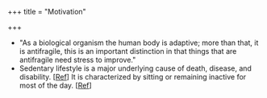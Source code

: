 +++
title = "Motivation"

+++
- "As a biological organism the human body is adaptive; more than that, it is antifragile, this is an important distinction in that things that are antifragile need stress to improve."
- Sedentary lifestyle is a major underlying cause of death, disease, and disability. \[[Ref](http://www.who.int/moveforhealth/advocacy/information_sheets/sedentary/en/index.html)\] It is characterized by sitting or remaining inactive for most of the day. \[[Ref](http://en.wikipedia.org/wiki/Sedentary)\]
